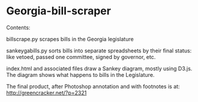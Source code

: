 # Georgia-bill-scraper

Contents: 

billscrape.py scrapes bills in the Georgia legislature

sankeygabills.py sorts bills into separate spreadsheets by their final status: like vetoed, passed one committee, signed by governor, etc.

index.html and associated files draw a Sankey diagram, mostly using D3.js.
The diagram shows what happens to bills in the Legislature.


The final product, after Photoshop annotation and with footnotes is at: http://greencracker.net/?p=2321

